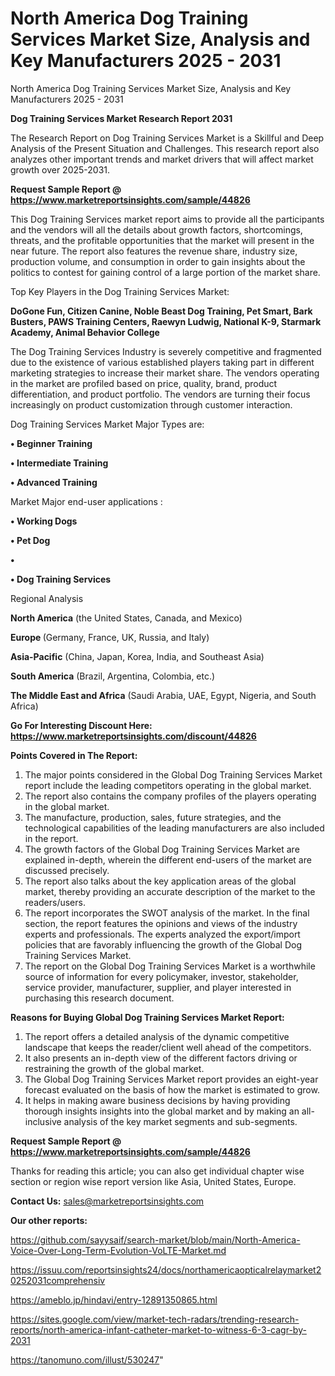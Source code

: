# North America Dog Training Services Market Size, Analysis and Key Manufacturers 2025 - 2031
North America Dog Training Services Market Size, Analysis and Key Manufacturers 2025 - 2031

<strong>Dog Training Services Market Research Report 2031</strong>

The Research Report on Dog Training Services Market is a Skillful and Deep Analysis of the Present Situation and Challenges. This research report also analyzes other important trends and market drivers that will affect market growth over 2025-2031.

<strong>Request Sample Report @ <a href=https://www.marketreportsinsights.com/sample/44826>https://www.marketreportsinsights.com/sample/44826</a></strong>

This Dog Training Services market report aims to provide all the participants and the vendors will all the details about growth factors, shortcomings, threats, and the profitable opportunities that the market will present in the near future. The report also features the revenue share, industry size, production volume, and consumption in order to gain insights about the politics to contest for gaining control of a large portion of the market share.

Top Key Players in the Dog Training Services Market:

<strong>DoGone Fun, Citizen Canine, Noble Beast Dog Training, Pet Smart, Bark Busters, PAWS Training Centers, Raewyn Ludwig, National K-9, Starmark Academy, Animal Behavior College</strong>

The Dog Training Services Industry is severely competitive and fragmented due to the existence of various established players taking part in different marketing strategies to increase their market share. The vendors operating in the market are profiled based on price, quality, brand, product differentiation, and product portfolio. The vendors are turning their focus increasingly on product customization through customer interaction.

Dog Training Services Market Major Types are:

<strong>•  Beginner Training

•  Intermediate Training

•  Advanced Training</strong>

Market Major end-user applications :

<strong>•  Working Dogs

•  Pet Dog

•  

•  Dog Training Services</strong>

Regional Analysis

</u><strong><b>North America</b></strong> (the United States, Canada, and Mexico)

<strong><b>Europe </b></strong>(Germany, France, UK, Russia, and Italy)

<strong><b>Asia-Pacific</b></strong> (China, Japan, Korea, India, and Southeast Asia)

<strong><b>South America</b></strong> (Brazil, Argentina, Colombia, etc.)

<strong><b>The Middle East and Africa</b></strong> (Saudi Arabia, UAE, Egypt, Nigeria, and South Africa)

<strong>Go For Interesting Discount Here: <a href=https://www.marketreportsinsights.com/discount/44826>https://www.marketreportsinsights.com/discount/44826</a></strong>

<strong>Points Covered in The Report:</strong>
<ol>
  <li>The major points considered in the Global Dog Training Services Market report include the leading competitors operating in the global market.</li>
  <li>The report also contains the company profiles of the players operating in the global market.</li>
  <li>The manufacture, production, sales, future strategies, and the technological capabilities of the leading manufacturers are also included in the report.</li>
  <li>The growth factors of the Global Dog Training Services Market are explained in-depth, wherein the different end-users of the market are discussed precisely.</li>
  <li>The report also talks about the key application areas of the global market, thereby providing an accurate description of the market to the readers/users.</li>
  <li>The report incorporates the SWOT analysis of the market. In the final section, the report features the opinions and views of the industry experts and professionals. The experts analyzed the export/import policies that are favorably influencing the growth of the Global Dog Training Services Market.</li>
  <li>The report on the Global Dog Training Services Market is a worthwhile source of information for every policymaker, investor, stakeholder, service provider, manufacturer, supplier, and player interested in purchasing this research document.</li>
</ol>
<strong>Reasons for Buying Global Dog Training Services Market Report:</strong>

<ol>
  <li>The report offers a detailed analysis of the dynamic competitive landscape that keeps the reader/client well ahead of the competitors.</li>
  <li>It also presents an in-depth view of the different factors driving or restraining the growth of the global market.</li>
  <li>The Global Dog Training Services Market report provides an eight-year forecast evaluated on the basis of how the market is estimated to grow.</li>
  <li>It helps in making aware business decisions by having providing thorough insights insights into the global market and by making an all-inclusive analysis of the key market segments and sub-segments.</li>
</ol>
<strong>Request Sample Report @ <a href=https://www.marketreportsinsights.com/sample/44826>https://www.marketreportsinsights.com/sample/44826</a></strong>


Thanks for reading this article; you can also get individual chapter wise section or region wise report version like Asia, United States, Europe.

<strong>Contact Us:</strong>
sales@marketreportsinsights.com

<strong>Our other reports:</strong>

<a href=https://github.com/sayysaif/search-market/blob/main/North-America-Voice-Over-Long-Term-Evolution-VoLTE-Market.md>https://github.com/sayysaif/search-market/blob/main/North-America-Voice-Over-Long-Term-Evolution-VoLTE-Market.md</a>

<a href=https://issuu.com/reportsinsights24/docs/northamericaopticalrelaymarket20252031comprehensiv>https://issuu.com/reportsinsights24/docs/northamericaopticalrelaymarket20252031comprehensiv</a>

<a href=https://ameblo.jp/hindavi/entry-12891350865.html>https://ameblo.jp/hindavi/entry-12891350865.html</a>

<a href=https://sites.google.com/view/market-tech-radars/trending-research-reports/north-america-infant-catheter-market-to-witness-6-3-cagr-by-2031>https://sites.google.com/view/market-tech-radars/trending-research-reports/north-america-infant-catheter-market-to-witness-6-3-cagr-by-2031</a>

<a href=https://tanomuno.com/illust/530247>https://tanomuno.com/illust/530247</a>"
